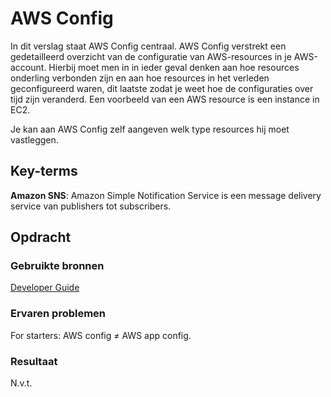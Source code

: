 # AWS Config
In dit verslag staat AWS Config centraal. AWS Config verstrekt een gedetailleerd overzicht van de configuratie van AWS-resources in je AWS-account. Hierbij moet men in in ieder geval denken aan hoe resources onderling verbonden zijn en aan hoe resources in het verleden geconfigureerd waren, dit laatste zodat je weet hoe de configuraties over tijd zijn veranderd. Een voorbeeld van een AWS resource is een instance in EC2. 

Je kan aan AWS Config zelf aangeven welk type resources hij moet vastleggen. 

## Key-terms
**Amazon SNS**: Amazon Simple Notification Service is een message delivery service van publishers tot subscribers. 


## Opdracht
### Gebruikte bronnen
[Developer Guide](https://docs.aws.amazon.com/config/latest/developerguide/WhatIsConfig.html)

### Ervaren problemen
For starters: AWS config ≠ AWS app config. 
### Resultaat
N.v.t.
